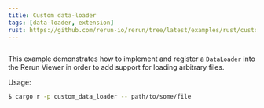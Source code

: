 ```yaml
---
title: Custom data-loader
tags: [data-loader, extension]
rust: https://github.com/rerun-io/rerun/tree/latest/examples/rust/custom_data_loader/src/main.rs
---
```


<picture>
  <img src="https://static.rerun.io/custom_data_loader/e44aadfa02fade5a3cf5d7cbdd6e0bf65d9f6446/full.png" alt="">
  <source media="(max-width: 480px)" srcset="https://static.rerun.io/custom_data_loader/e44aadfa02fade5a3cf5d7cbdd6e0bf65d9f6446/480w.png">
  <source media="(max-width: 768px)" srcset="https://static.rerun.io/custom_data_loader/e44aadfa02fade5a3cf5d7cbdd6e0bf65d9f6446/768w.png">
  <source media="(max-width: 1024px)" srcset="https://static.rerun.io/custom_data_loader/e44aadfa02fade5a3cf5d7cbdd6e0bf65d9f6446/1024w.png">
  <source media="(max-width: 1200px)" srcset="https://static.rerun.io/custom_data_loader/e44aadfa02fade5a3cf5d7cbdd6e0bf65d9f6446/1200w.png">
</picture>

This example demonstrates how to implement and register a `DataLoader` into the Rerun Viewer in order to add support for loading arbitrary files.

Usage:
```sh
$ cargo r -p custom_data_loader -- path/to/some/file
```
